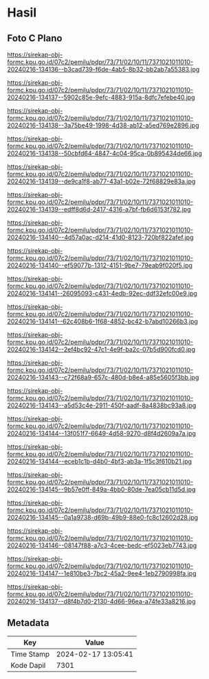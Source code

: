 # Hasil

## Foto C Plano

https://sirekap-obj-formc.kpu.go.id/07c2/pemilu/pdpr/73/71/02/10/11/7371021011010-20240216-134136--b3cad739-f6de-4ab5-8b32-bb2ab7a55383.jpg

https://sirekap-obj-formc.kpu.go.id/07c2/pemilu/pdpr/73/71/02/10/11/7371021011010-20240216-134137--5902c85e-9efc-4883-915a-8dfc7efebe40.jpg

https://sirekap-obj-formc.kpu.go.id/07c2/pemilu/pdpr/73/71/02/10/11/7371021011010-20240216-134138--3a75be49-1998-4d38-ab12-a5ed769e2896.jpg

https://sirekap-obj-formc.kpu.go.id/07c2/pemilu/pdpr/73/71/02/10/11/7371021011010-20240216-134138--50cbfd64-4847-4c04-95ca-0b895434de66.jpg

https://sirekap-obj-formc.kpu.go.id/07c2/pemilu/pdpr/73/71/02/10/11/7371021011010-20240216-134139--de9ca1f8-ab77-43a1-b02e-72f68829e83a.jpg

https://sirekap-obj-formc.kpu.go.id/07c2/pemilu/pdpr/73/71/02/10/11/7371021011010-20240216-134139--edff8d6d-2417-4316-a7bf-fb6d6153f782.jpg

https://sirekap-obj-formc.kpu.go.id/07c2/pemilu/pdpr/73/71/02/10/11/7371021011010-20240216-134140--4d57a0ac-d214-41d0-8123-720bf822afef.jpg

https://sirekap-obj-formc.kpu.go.id/07c2/pemilu/pdpr/73/71/02/10/11/7371021011010-20240216-134140--ef59077b-1312-4151-9be7-79eab9f020f5.jpg

https://sirekap-obj-formc.kpu.go.id/07c2/pemilu/pdpr/73/71/02/10/11/7371021011010-20240216-134141--26095093-c431-4edb-92ec-ddf32efc00e9.jpg

https://sirekap-obj-formc.kpu.go.id/07c2/pemilu/pdpr/73/71/02/10/11/7371021011010-20240216-134141--62c408b6-1f68-4852-bc42-b7abd10266b3.jpg

https://sirekap-obj-formc.kpu.go.id/07c2/pemilu/pdpr/73/71/02/10/11/7371021011010-20240216-134142--2ef4bc92-47c1-4e9f-ba2c-07b5d900fcd0.jpg

https://sirekap-obj-formc.kpu.go.id/07c2/pemilu/pdpr/73/71/02/10/11/7371021011010-20240216-134143--c72f68a9-657c-480d-b8e4-a85e5605f3bb.jpg

https://sirekap-obj-formc.kpu.go.id/07c2/pemilu/pdpr/73/71/02/10/11/7371021011010-20240216-134143--a5d53c4e-2911-450f-aadf-8a4838bc93a8.jpg

https://sirekap-obj-formc.kpu.go.id/07c2/pemilu/pdpr/73/71/02/10/11/7371021011010-20240216-134144--13f051f7-6649-4d58-9270-d8f4d2609a7a.jpg

https://sirekap-obj-formc.kpu.go.id/07c2/pemilu/pdpr/73/71/02/10/11/7371021011010-20240216-134144--eceb1c1b-d4b0-4bf3-ab3a-1f5c3f610b21.jpg

https://sirekap-obj-formc.kpu.go.id/07c2/pemilu/pdpr/73/71/02/10/11/7371021011010-20240216-134145--9b57e0ff-849a-4bb0-80de-7ea05cb11d5d.jpg

https://sirekap-obj-formc.kpu.go.id/07c2/pemilu/pdpr/73/71/02/10/11/7371021011010-20240216-134145--0a1a9738-d69b-49b9-88e0-fc8c12602d28.jpg

https://sirekap-obj-formc.kpu.go.id/07c2/pemilu/pdpr/73/71/02/10/11/7371021011010-20240216-134146--08147f88-a7c3-4cee-bedc-ef5023eb7743.jpg

https://sirekap-obj-formc.kpu.go.id/07c2/pemilu/pdpr/73/71/02/10/11/7371021011010-20240216-134147--1e810be3-7bc2-45a2-9ee4-1eb2790998fa.jpg

https://sirekap-obj-formc.kpu.go.id/07c2/pemilu/pdpr/73/71/02/10/11/7371021011010-20240216-134137--d8f4b7d0-2130-4d66-96ea-a74fe33a8216.jpg


## Metadata

| Key        | Value               |
| ---------- | ------------------- |
| Time Stamp | 2024-02-17 13:05:41 |
| Kode Dapil | 7301                |



